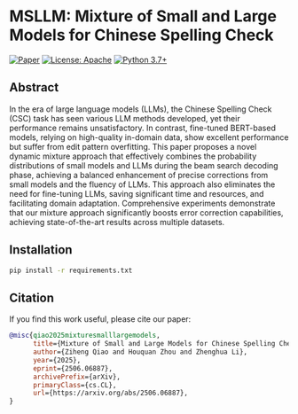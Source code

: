 # MSLLM: Mixture of Small and Large Models for Chinese Spelling Check

[![Paper](https://img.shields.io/badge/Paper-arXiv-red)](https://arxiv.org/abs/2506.06887)
[![License: Apache](https://img.shields.io/badge/License-Apache-blue.svg)](https://opensource.org/licenses/Apache-2.0)
[![Python 3.7+](https://img.shields.io/badge/python-3.7+-blue.svg)](https://www.python.org/downloads/release/python-370/)

## Abstract

In the era of large language models (LLMs), the Chinese Spelling Check (CSC) task has seen various LLM methods developed, yet their performance remains unsatisfactory. In contrast, fine-tuned BERT-based models, relying on high-quality in-domain data, show excellent performance but suffer from edit pattern overfitting. This paper proposes a novel dynamic mixture approach that effectively combines the probability distributions of small models and LLMs during the beam search decoding phase, achieving a balanced enhancement of precise corrections from small models and the fluency of LLMs. This approach also eliminates the need for fine-tuning LLMs, saving significant time and resources, and facilitating domain adaptation. Comprehensive experiments demonstrate that our mixture approach significantly boosts error correction capabilities, achieving state-of-the-art results across multiple datasets.

## Installation

```bash
pip install -r requirements.txt
```

## Citation

If you find this work useful, please cite our paper:

```bibtex
@misc{qiao2025mixturesmalllargemodels,
      title={Mixture of Small and Large Models for Chinese Spelling Check}, 
      author={Ziheng Qiao and Houquan Zhou and Zhenghua Li},
      year={2025},
      eprint={2506.06887},
      archivePrefix={arXiv},
      primaryClass={cs.CL},
      url={https://arxiv.org/abs/2506.06887}, 
}
```
